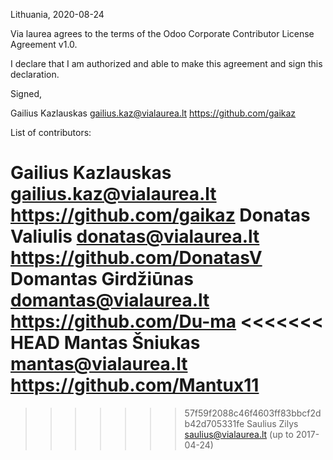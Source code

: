 Lithuania, 2020-08-24

Via laurea agrees to the terms of the Odoo Corporate Contributor License
Agreement v1.0.

I declare that I am authorized and able to make this agreement and sign this
declaration.

Signed,

Gailius Kazlauskas gailius.kaz@vialaurea.lt https://github.com/gaikaz

List of contributors:

Gailius Kazlauskas gailius.kaz@vialaurea.lt https://github.com/gaikaz
Donatas Valiulis donatas@vialaurea.lt https://github.com/DonatasV
Domantas Girdžiūnas domantas@vialaurea.lt https://github.com/Du-ma
<<<<<<< HEAD
Mantas Šniukas mantas@vialaurea.lt https://github.com/Mantux11
=======
>>>>>>> 57f59f2088c46f4603ff83bbcf2db42d705331fe
Saulius Zilys saulius@vialaurea.lt (up to 2017-04-24)
